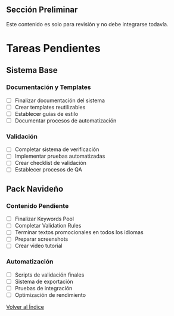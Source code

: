 <!-- PRELIMINAR: No integrar aún, solo para revisión -->
<section id="preliminar" class="revisar-solo">
    <h2>Sección Preliminar</h2>
    <p>Este contenido es solo para revisión y no debe integrarse todavía.</p>
</section>

# Tareas Pendientes

## Sistema Base
### Documentación y Templates
- [ ] Finalizar documentación del sistema
- [ ] Crear templates reutilizables
- [ ] Establecer guías de estilo
- [ ] Documentar procesos de automatización

### Validación
- [ ] Completar sistema de verificación
- [ ] Implementar pruebas automatizadas
- [ ] Crear checklist de validación
- [ ] Establecer procesos de QA

## Pack Navideño
### Contenido Pendiente
- [ ] Finalizar Keywords Pool
- [ ] Completar Validation Rules
- [ ] Terminar textos promocionales en todos los idiomas
- [ ] Preparar screenshots
- [ ] Crear video tutorial

### Automatización
- [ ] Scripts de validación finales
- [ ] Sistema de exportación
- [ ] Pruebas de integración
- [ ] Optimización de rendimiento

[Volver al Índice](index.md)
